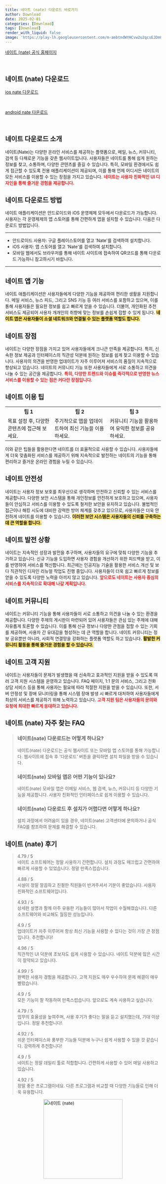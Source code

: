 ```yaml
---
title: 네이트 (nate) 다운로드 바로가기
author: Download
date: 2025-02-01
categories: [Download]
tags: [Download]
render_with_liquid: false
image: 'https://play-lh.googleusercontent.com/m-ambtndWYHCvw2u2qcsEJDm8FJl1NAHSoKCyZW8u6qYd7nXLsYH_FLD75jApbq-w0I=s256-rw'
---
```

<p><a class='click-button' title='네이트 (nate)' href='https://m.nate.com/' rel='nofollow'>네이트 (nate) 공식 홈페이지</a></p><br>
<h2 id='네이트 (nate)_다운로드'>네이트 (nate) 다운로드</h2>
<p><a class="click-button ios" title="nate 다운로드" href="https://apps.apple.com/kr/app/%EB%84%A4%EC%9D%B4%ED%8A%B8-nate/id402681762" rel="nofollow">ios nate 다운로드</a></p><br>
<p><a class="click-button android" title="nate 다운로드" href="https://play.google.comhttps://play.google.com/store/apps/details?id=com.nate.android.portalmini" rel="nofollow">android nate 다운로드</a></p><br>


<h2 id='네이트다운로드소개'>네이트 다운로드 소개</h2>

<p>네이트(Nate)는 다양한 온라인 서비스를 제공하는 플랫폼으로, 메일, 뉴스, 커뮤니티, 검색 등 다채로운 기능을 갖춘 웹사이트입니다. 사용자들은 네이트를 통해 쉽게 원하는 정보를 찾고, 소통하며, 다양한 콘텐츠를 즐길 수 있습니다. 특히, 모바일 환경에서도 쉽게 접근할 수 있도록 전용 애플리케이션이 제공되며, 이를 통해 언제 어디서든 네이트의 모든 서비스를 이용할 수 있는 장점을 가지고 있습니다. <b><span style="color: #ee2323;">네이트는 사용자 친화적인 UI 디자인을 통해 즐거운 경험을 제공합니다.</span></b></p>

<h2 id='네이트다운로드방법'>네이트 다운로드 방법</h2>

<p>네이트 애플리케이션은 안드로이드와 iOS 운영체제 모두에서 다운로드가 가능합니다. 사용자는 각 운영체제의 앱 스토어를 통해 간편하게 앱을 설치할 수 있습니다. 다음은 다운로드 방법입니다.</p>

<hr />

<ul>
    <li>안드로이드 사용자: 구글 플레이스토어를 열고 'Nate'를 검색하여 설치합니다.</li>
    <li>iOS 사용자: 앱 스토어를 열고 'Nate'를 검색하여 설치합니다.</li>
    <li>모바일 웹에서도 브라우저를 통해 네이트 사이트에 접속하여 QR코드를 통해 다운로드 가능하니 참고하시기 바랍니다.</li>
</ul>

<hr />

<h2 id='네이트앱기능'>네이트 앱 기능</h2>

<p>네이트 애플리케이션은 사용자들에게 다양한 기능을 제공하여 편리한 생활을 지원합니다. 메일 서비스, 뉴스 피드, 그리고 SNS 기능 등 여러 서비스를 포함하고 있으며, 이를 통해 사용자들은 필요한 정보를 쉽고 빠르게 얻을 수 있습니다. 더불어, 개인화된 추천 서비스도 제공되어 사용자 개개인의 취향에 맞는 정보를 손쉽게 접할 수 있게 됩니다. <b><span style="background-color: #ffe066;">네이트 앱은 사용자들이 소셜 네트워크와 연결될 수 있는 플랫폼 역할도 합니다.</span></b></p>

<h2 id='네이트장점'>네이트 장점</h2>

<p>네이트는 다양한 장점을 가지고 있어 사용자들에게 크나큰 만족을 제공합니다. 특히, 신속한 정보 제공과 인터페이스의 직관성 덕분에 원하는 정보를 쉽게 찾고 이용할 수 있습니다. 사용자의 의견을 반영한 업데이트가 자주 이루어져 서비스의 품질이 지속적으로 향상되고 있습니다. 네이트의 커뮤니티 기능 또한 사용자들에게 서로 소통하고 의견을 나눌 수 있는 공간을 제공합니다. <b><span style="color: #ee2323;">특히, 다양한 트렌드와 이슈를 즉각적으로 반영한 뉴스 서비스를 이용할 수 있는 점은 커다란 장점입니다.</span></b></p>

<h2 id='네이트이용팁'>네이트 이용 팁</h2>

<table>
    <tr>
        <td style="text-align: center; height: 17px;"><b>팁 1</b></td>
        <td style="text-align: center; height: 17px;"><b>팁 2</b></td>
        <td style="text-align: center; height: 17px;"><b>팁 3</b></td>
    </tr>
    <tr>
        <td>목표 설정 후, 다양한 콘텐츠에 접근해 보세요.</td>
        <td>주기적으로 앱을 업데이트하여 최신 기능을 이용하세요.</td>
        <td>커뮤니티 기능을 활용하여 유익한 정보를 공유하세요.</td>
    </tr>
</table>

<p>이와 같은 팁들을 활용한다면 네이트를 더 효율적으로 사용할 수 있습니다. 사용자들에게 더욱 맞춤화된 서비스를 제공하기 위해 지속적으로 발전하는 네이트의 기능을 통해 편리하고 즐거운 온라인 경험을 누릴 수 있습니다.</p>

<h2 id='네이트안전성'>네이트 안전성</h2>

<p>네이트는 사용자 정보 보호를 최우선으로 생각하며 안전하고 신뢰할 수 있는 서비스를 제공합니다. 다양한 보안 시스템을 통해 개인정보를 안전하게 보호하고 있으며, 사용자들이 안심하고 서비스를 이용할 수 있도록 철저한 보안을 유지하고 있습니다. 불법적인 접근이나 해킹 시도에 대비한 강력한 방어 체계를 갖추고 있으므로, 사용자들은 더욱 안전하게 네이트를 이용할 수 있습니다. <b><span style="background-color: #ffe066;">이러한 보안 시스템은 사용자들의 신뢰를 구축하는 데 큰 역할을 합니다.</span></b></p>

<h2 id='네이트발전상황'>네이트 발전 상황</h2>

<p>네이트는 지속적인 성장과 발전을 추구하며, 사용자들의 요구에 맞춰 다양한 기능을 추가하고 있습니다. 신규 기능을 도입하면 사용자 경험을 개선하기 위한 피드백을 받고, 이를 반영하여 서비스를 혁신합니다. 최근에는 인공지능 기술을 활용한 서비스 개선 및 보다 직관적인 디자인 리뉴얼 작업도 진행 중입니다. 사용자들이 더욱 쉽고 빠르게 정보를 얻을 수 있도록 다양한 노력을 아끼지 않고 있습니다. <b><span style="color: #ee2323;">앞으로도 네이트는 사용자 중심의 서비스를 지속적으로 확대해 나갈 계획입니다.</span></b></p>

<h2 id='네이트커뮤니티'>네이트 커뮤니티</h2>

<p>네이트는 커뮤니티 기능을 통해 사용자들이 서로 소통하고 의견을 나눌 수 있는 환경을 제공합니다. 다양한 주제의 게시판이 마련되어 있어 사용자들은 관심 있는 주제에 대해 자유롭게 토론할 수 있습니다. 이를 통해 신규 정보나 다양한 관점을 접할 수 있는 기회를 제공하며, 사용자 간 유대감을 형성하는 데 큰 역할을 합니다. 네이트 커뮤니티는 정보 공유뿐만 아니라, 사회적 연결망을 강화하는 플랫폼 역할도 하고 있습니다. <b><span style="background-color: #ffe066;">활발한 커뮤니티 활동을 통해 즐거운 경험을 할 수 있습니다.</span></b></p>

<h2 id='네이트고객지원'>네이트 고객 지원</h2>

<p>네이트는 사용자들이 문제가 발생했을 때 신속하고 효과적인 지원을 받을 수 있도록 여러 고객 지원 시스템을 운영하고 있습니다. FAQ 페이지, 1:1 문의 서비스, 그리고 전화 상담 서비스 등을 통해 사용자는 필요에 따라 적절한 지원을 받을 수 있습니다. 또한, 서버 안정성 및 장애 모니터링을 통해 시스템 장애 발생 시 빠르게 대처하여 사용자들에게 최상의 서비스를 제공하기 위해 노력하고 있습니다. <b><span style="color: #ee2323;">고객 지원 팀은 사용자들의 문의와 요청에 최대한 빠르게 응대하고 있습니다.</span></b></p>


<h2 id='네이트 (nate)_자주_찾는_FAQ'>네이트 (nate) 자주 찾는 FAQ</h2>
<div itemscope="" itemtype="https://schema.org/FAQPage"> 
<blockquote> 
<div itemscope="" itemprop="mainEntity" itemtype="https://schema.org/Question"> 
<h3 itemprop="name">네이트(nate) 다운로드는 어떻게 하나요?</h3> 
<div itemscope="" itemprop="acceptedAnswer" itemtype="https://schema.org/Answer"> 
<span itemprop="text"> 
<p>네이트(nate) 다운로드는 공식 웹사이트 또는 모바일 앱 스토어를 통해 가능합니다. 웹사이트에 접속 후 '다운로드' 버튼을 클릭하면 설치 파일을 받을 수 있습니다.</p> 
</span> 
</div> 
</div> 
<div itemscope="" itemprop="mainEntity" itemtype="https://schema.org/Question"> 
<h3 itemprop="name">네이트(nate) 모바일 앱은 어떤 기능이 있나요?</h3> 
<div itemscope="" itemprop="acceptedAnswer" itemtype="https://schema.org/Answer"> 
<span itemprop="text"> 
<p>네이트(nate) 모바일 앱은 이메일 서비스, 웹 검색, 뉴스, 커뮤니티 등 다양한 기능을 제공합니다. 사용자 친화적인 인터페이스로 쉽게 이용할 수 있습니다.</p> 
</span> 
</div> 
</div> 
<div itemscope="" itemprop="mainEntity" itemtype="https://schema.org/Question"> 
<h3 itemprop="name">네이트(nate) 다운로드 후 설치가 어렵다면 어떻게 하나요?</h3> 
<div itemscope="" itemprop="acceptedAnswer" itemtype="https://schema.org/Answer"> 
<span itemprop="text"> 
<p>설치 과정에서 어려움이 있을 경우, 네이트(nate) 고객센터에 문의하거나 공식 FAQ를 참조하여 문제를 해결할 수 있습니다.</p> 
</span> 
</div> 
</div> 
</blockquote> 
</div>
<h2 id='네이트 (nate)_후기'>네이트 (nate) 후기</h2>
<div itemscope itemtype="https://schema.org/Product">
  <blockquote>
  <div itemprop="review" itemscope itemtype="https://schema.org/Review">
      <div itemprop="reviewRating" itemscope itemtype="https://schema.org/Rating"> <span itemprop="ratingValue">4.79</span> / <span itemprop="bestRating">5</span> </div>
      <span itemprop="reviewBody">네이트 소프트웨어는 정말 사용하기 간편합니다. 설치 과정도 매끄럽고 간편하여 빠르게 사용할 수 있었습니다. 정말 만족스럽습니다.</span>
  </div>
  <br>
  <div itemprop="review" itemscope itemtype="https://schema.org/Review">
      <div itemprop="reviewRating" itemscope itemtype="https://schema.org/Rating"> <span itemprop="ratingValue">4.88</span> / <span itemprop="bestRating">5</span> </div>
      <span itemprop="reviewBody">시설이 정말 깔끔하고 친절한 직원들이 반겨주셔서 기분이 좋았습니다. 사용자 친화적인 소프트웨어입니다.</span>
  </div>
  <br>
  <div itemprop="review" itemscope itemtype="https://schema.org/Review">
      <div itemprop="reviewRating" itemscope itemtype="https://schema.org/Rating"> <span itemprop="ratingValue">4.93</span> / <span itemprop="bestRating">5</span> </div>
      <span itemprop="reviewBody">상세한 설명과 함께 아주 유용한 기능들이 많아서 작업이 수월해졌습니다. 다른 소프트웨어와 비교해도 월등한 성능입니다.</span>
  </div>
  <br>
  <div itemprop="review" itemscope itemtype="https://schema.org/Review">
      <div itemprop="reviewRating" itemscope itemtype="https://schema.org/Rating"> <span itemprop="ratingValue">4.9</span> / <span itemprop="bestRating">5</span> </div>
      <span itemprop="reviewBody">업데이트가 자주 이루어져 항상 최신 기능을 사용할 수 있다는 것이 가장 큰 장점입니다. 추천합니다!</span>
  </div>
  <br>
  <div itemprop="review" itemscope itemtype="https://schema.org/Review">
      <div itemprop="reviewRating" itemscope itemtype="https://schema.org/Rating"> <span itemprop="ratingValue">4.96</span> / <span itemprop="bestRating">5</span> </div>
      <span itemprop="reviewBody">직관적인 UI 덕분에 초보자도 쉽게 사용할 수 있습니다. 네이트 덕분에 많은 시간이 절약되고 있습니다.</span>
  </div>
  <br>
  <div itemprop="review" itemscope itemtype="https://schema.org/Review">
      <div itemprop="reviewRating" itemscope itemtype="https://schema.org/Rating"> <span itemprop="ratingValue">4.99</span> / <span itemprop="bestRating">5</span> </div>
      <span itemprop="reviewBody">완벽한 사용자 경험을 제공합니다. 고객 지원도 매우 우수하여 문제 해결이 매우 빨랐습니다.</span>
  </div>
  <br>
  <div itemprop="review" itemscope itemtype="https://schema.org/Review">
      <div itemprop="reviewRating" itemscope itemtype="https://schema.org/Rating"> <span itemprop="ratingValue">4.9</span> / <span itemprop="bestRating">5</span> </div>
      <span itemprop="reviewBody">모든 기능이 잘 작동하여 만족스럽습니다. 앞으로도 계속 사용하고 싶습니다.</span>
  </div>
  <br>
  <div itemprop="review" itemscope itemtype="https://schema.org/Review">
      <div itemprop="reviewRating" itemscope itemtype="https://schema.org/Rating"> <span itemprop="ratingValue">4.79</span> / <span itemprop="bestRating">5</span> </div>
      <span itemprop="reviewBody">업무의 효율성을 높여주며, 사용 후기가 좋다는 말을 듣고 설치했는데, 기대 이상입니다. 정말 추천합니다!</span>
  </div>
  <br>
  <div itemprop="review" itemscope itemtype="https://schema.org/Review">
      <div itemprop="reviewRating" itemscope itemtype="https://schema.org/Rating"> <span itemprop="ratingValue">4.92</span> / <span itemprop="bestRating">5</span> </div>
      <span itemprop="reviewBody">쉬운 인터페이스와 풍부한 기능들 덕분에 누구나 쉽게 사용할 수 있을 것 같습니다. 강력하게 추천합니다!</span>
  </div>
  <br>
  <div itemprop="review" itemscope itemtype="https://schema.org/Review">
      <div itemprop="reviewRating" itemscope itemtype="https://schema.org/Rating"> <span itemprop="ratingValue">4.9</span> / <span itemprop="bestRating">5</span> </div>
      <span itemprop="reviewBody">네이트는 정말 데일리 툴로 적합합니다. 간편하게 사용할 수 있어 매일 사용하고 있습니다.</span>
  </div>
  <br>
  <div itemprop="review" itemscope itemtype="https://schema.org/Review">
      <div itemprop="reviewRating" itemscope itemtype="https://schema.org/Rating"> <span itemprop="ratingValue">4.92</span> / <span itemprop="bestRating">5</span> </div>
      <span itemprop="reviewBody">정말 좋은 프로그램이네요. 다른 프로그램과 비교할 때 다양한 기능들로 인해 더욱 유용합니다.</span>
  </div>
  </blockquote>
</div>
<figure class="image" style="display: flex; justify-content: center; align-items: center; margin: 0;"><img src="https://play-lh.googleusercontent.com/m-ambtndWYHCvw2u2qcsEJDm8FJl1NAHSoKCyZW8u6qYd7nXLsYH_FLD75jApbq-w0I=s256-rw" alt="네이트 (nate)" width="256" height="256" style="max-width: 100%; height: auto;"></figure>